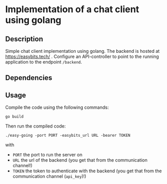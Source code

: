 # Implementation of a chat client using golang

## Description
Simple chat client implementation using golang.
The backend is hosted at https://easybits.tech/ .
Configure an API-controller to point to the running application to the endpoint `/backend`.

## Dependencies

## Usage
Compile the code using the following commands:
```
go build
```

Then run the compiled code:
```
./easy-going -port PORT -easybits_url URL -bearer TOKEN
```
with
- `PORT` the port to run the server on
- `URL` the url of the backend (you get that from the communication channel!)
- `TOKEN` the token to authenticate with the backend (you get that from the communication channel (`api_key`)!)


